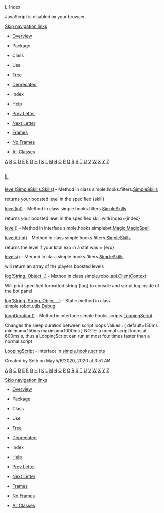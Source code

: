 L-Index   <!-- try { if (location.href.indexOf('is-external=true') == -1) { parent.document.title="L-Index"; } } catch(err) { } //-->

JavaScript is disabled on your browser.

[Skip navigation links](#skip.navbar.top "Skip navigation links")

*   [Overview](../overview-summary.html)
*   Package
*   Class
*   Use
*   [Tree](../overview-tree.html)
*   [Deprecated](../deprecated-list.html)
*   Index
*   [Help](../help-doc.html)

*   [Prev Letter](index-10.html)
*   [Next Letter](index-12.html)

*   [Frames](../index.html?index-files/index-11.html)
*   [No Frames](index-11.html)

*   [All Classes](../allclasses-noframe.html)

<!-- allClassesLink = document.getElementById("allclasses\_navbar\_top"); if(window==top) { allClassesLink.style.display = "block"; } else { allClassesLink.style.display = "none"; } //-->

[A](index-1.html) [B](index-2.html) [C](index-3.html) [D](index-4.html) [E](index-5.html) [F](index-6.html) [G](index-7.html) [H](index-8.html) [I](index-9.html) [K](index-10.html) [L](index-11.html) [M](index-12.html) [N](index-13.html) [O](index-14.html) [P](index-15.html) [Q](index-16.html) [R](index-17.html) [S](index-18.html) [T](index-19.html) [U](index-20.html) [V](index-21.html) [W](index-22.html) [X](index-23.html) [Y](index-24.html) [Z](index-25.html) 

L
-

[level(SimpleSkills.Skills)](../simple/hooks/filters/SimpleSkills.html#level-simple.hooks.filters.SimpleSkills.Skills-) - Method in class simple.hooks.filters.[SimpleSkills](../simple/hooks/filters/SimpleSkills.html "class in simple.hooks.filters")

returns your boosted level in the specified {skill}

[level(int)](../simple/hooks/filters/SimpleSkills.html#level-int-) - Method in class simple.hooks.filters.[SimpleSkills](../simple/hooks/filters/SimpleSkills.html "class in simple.hooks.filters")

returns your boosted level in the specified skill with index={index}

[level()](../simple/hooks/simplebot/Magic.MagicSpell.html#level--) - Method in interface simple.hooks.simplebot.[Magic.MagicSpell](../simple/hooks/simplebot/Magic.MagicSpell.html "interface in simple.hooks.simplebot")

[levelAt(int)](../simple/hooks/filters/SimpleSkills.html#levelAt-int-) - Method in class simple.hooks.filters.[SimpleSkills](../simple/hooks/filters/SimpleSkills.html "class in simple.hooks.filters")

returns the level if your total exp in a stat was = {exp}

[levels()](../simple/hooks/filters/SimpleSkills.html#levels--) - Method in class simple.hooks.filters.[SimpleSkills](../simple/hooks/filters/SimpleSkills.html "class in simple.hooks.filters")

will return an array of the players boosted levels

[log(String, Object...)](../simple/robot/api/ClientContext.html#log-java.lang.String-java.lang.Object...-) - Method in class simple.robot.api.[ClientContext](../simple/robot/api/ClientContext.html "class in simple.robot.api")

Will print specified formatted string {log} to console and script log inside of the bot panel

[log(String, String, Object...)](../simple/robot/utils/Debug.html#log-java.lang.String-java.lang.String-java.lang.Object...-) - Static method in class simple.robot.utils.[Debug](../simple/robot/utils/Debug.html "class in simple.robot.utils")

[loopDuration()](../simple/hooks/scripts/LoopingScript.html#loopDuration--) - Method in interface simple.hooks.scripts.[LoopingScript](../simple/hooks/scripts/LoopingScript.html "interface in simple.hooks.scripts")

Changes the sleep duration between script loops Values : { default=150ms minimum=150ms maximum=1000ms } NOTE: a normal script loops at 600ms's, thus a LoopingScript can run at most four times faster than a normal script

[LoopingScript](../simple/hooks/scripts/LoopingScript.html "interface in simple.hooks.scripts") - Interface in [simple.hooks.scripts](../simple/hooks/scripts/package-summary.html)

Created by Seth on May 5/6/2020, 2020 at 3:51 AM

[A](index-1.html) [B](index-2.html) [C](index-3.html) [D](index-4.html) [E](index-5.html) [F](index-6.html) [G](index-7.html) [H](index-8.html) [I](index-9.html) [K](index-10.html) [L](index-11.html) [M](index-12.html) [N](index-13.html) [O](index-14.html) [P](index-15.html) [Q](index-16.html) [R](index-17.html) [S](index-18.html) [T](index-19.html) [U](index-20.html) [V](index-21.html) [W](index-22.html) [X](index-23.html) [Y](index-24.html) [Z](index-25.html) 

[Skip navigation links](#skip.navbar.bottom "Skip navigation links")

*   [Overview](../overview-summary.html)
*   Package
*   Class
*   Use
*   [Tree](../overview-tree.html)
*   [Deprecated](../deprecated-list.html)
*   Index
*   [Help](../help-doc.html)

*   [Prev Letter](index-10.html)
*   [Next Letter](index-12.html)

*   [Frames](../index.html?index-files/index-11.html)
*   [No Frames](index-11.html)

*   [All Classes](../allclasses-noframe.html)

<!-- allClassesLink = document.getElementById("allclasses\_navbar\_bottom"); if(window==top) { allClassesLink.style.display = "block"; } else { allClassesLink.style.display = "none"; } //-->